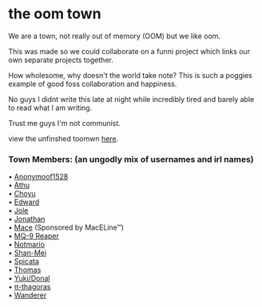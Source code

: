 # the oom town

We are a town, not really out of memory (OOM) but we like oom.

This was made so we could collaborate on a funni project which links our own separate projects together.

How wholesome, why doesn't the world take note? This is such a poggies example of good foss collaboration and happiness.

No guys I didnt write this late at night while incredibly tired and barely able to read what I am writing.

Trust me guys I'm not communist.

view the unfinshed toomwn [here](https://the-toomwn.github.io/town-interactive/).

### Town Members: (an ungodly mix of usernames and irl names)
• [Anonymoof1528](https://anonymoof1528.github.io/into-the-shadow-garten/)  
• [Athu](https://super-cookies.github.io/duk/)  
• [Choyu](https://grimreaper2654.github.io/Notes/content/notes/cringe.html)  
• [Edward](https://edsobsidiannotes.netlify.app/)  
• [Jole](https://rubver16.github.io/joles-notes/)  
• [Jonathan](https://nottaro.github.io/notes-dump/)  
• [Mace](https://macesnotes.netlify.app/) (Sponsored by MacELine™)<br>
• [MQ-9 Reaper](https://grim4reaper.github.io/Year11Notes/)  
• [Notmario](https://notmario.github.io/thenotes/)  
• [Shan-Mei](https://shan-mei.github.io/shanmeis-notes/)  
• [Spicata](https://spicata.github.io/)  
• [Thomas](https://nottacoz.github.io/jacaranda/)  
• [Yuki/Donal](https://harzavad.github.io/the-merchant/)  
• [π-thagoras](https://pi-thagoras.github.io/the-chicken-pen/)  
• [Wanderer](https://rewind789.github.io/wanderer-archive/)
